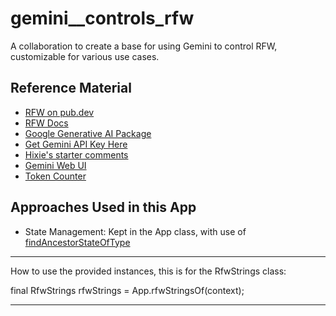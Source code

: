 # gemini__controls_rfw

A collaboration to create a base for using Gemini to control RFW, customizable for various use cases.

## Reference Material
- [RFW on pub.dev](https://pub.dev/packages/rfw)
- [RFW Docs](https://pub.dev/documentation/rfw/latest/rfw/rfw-library.html)
- [Google Generative AI Package](https://pub.dev/packages/google_generative_ai)
- [Get Gemini API Key Here](https://aistudio.google.com/app/apikey)
- [Hixie's starter comments](https://github.com/flutter/packages/pull/6750/files)
- [Gemini Web UI](https://gemini.google.com/app)
- [Token Counter](https://tokenizer.streamlit.app/)

## Approaches Used in this App
- State Management: Kept in the App class, with use of [findAncestorStateOfType](https://api.flutter.dev/flutter/widgets/BuildContext/findAncestorStateOfType.html)
---
How to use the provided instances, this is for the RfwStrings class:

final RfwStrings rfwStrings = App.rfwStringsOf(context);

  ---
